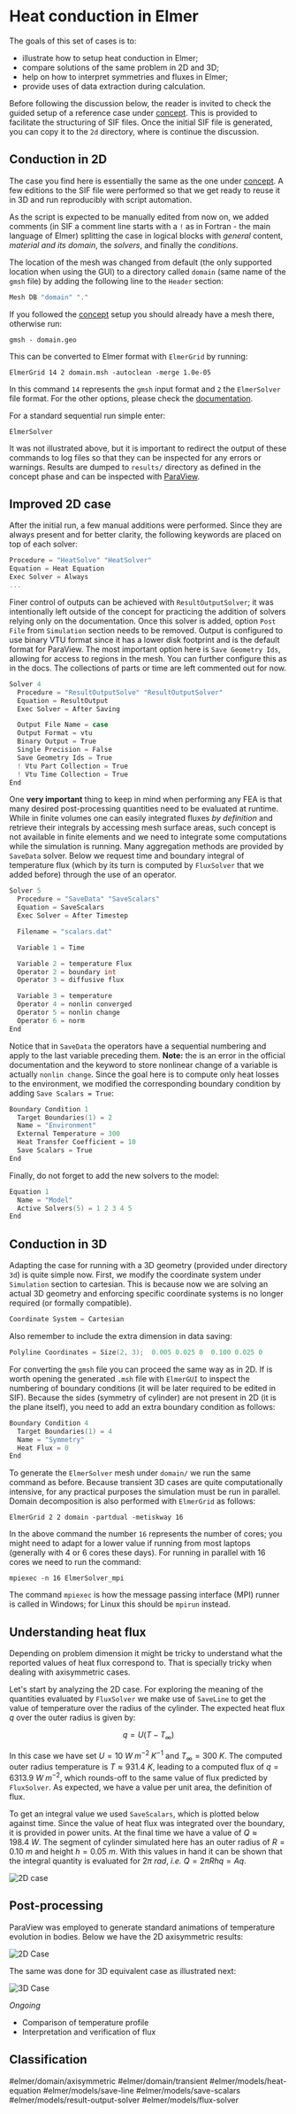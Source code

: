 # Heat conduction in Elmer

The goals of this set of cases is to:

- illustrate how to setup heat conduction in Elmer;
- compare solutions of the same problem in 2D and 3D;
- help on how to interpret symmetries and fluxes in Elmer;
- provide uses of data extraction during calculation.

Before following the discussion below, the reader is invited to check the guided setup of a reference case under [concept](concept/README.md). This is provided to facilitate the structuring of SIF files. Once the initial SIF file is generated, you can copy it to the `2d` directory, where is continue the discussion.

## Conduction in 2D

The case you find here is essentially the same as the one under [concept](concept/README.md). A few editions to the SIF file were performed so that we get ready to reuse it in 3D and run reproducibly with script automation.

As the script is expected to be manually edited from now on, we added comments (in SIF a comment line starts with a `!` as in Fortran - the main language of Elmer) splitting the case in logical blocks with *general* content, *material and its domain*, the *solvers*, and finally the *conditions*.

The location of the mesh was changed from default (the only supported location when using the GUI) to a directory called `domain` (same name of the `gmsh` file) by adding the following line to the `Header` section:

```c
Mesh DB "domain" "."
```

If you followed the [concept](concept/README.md) setup you should already have a mesh there, otherwise run:

```shell
gmsh - domain.geo
```

This can be converted to Elmer format with `ElmerGrid` by running:

```shell
ElmerGrid 14 2 domain.msh -autoclean -merge 1.0e-05
```

In this command `14` represents the `gmsh` input format and `2` the `ElmerSolver` file format. For the other options, please check the [documentation](https://www.nic.funet.fi/pub/sci/physics/elmer/doc/ElmerGridManual.pdf).

For a standard sequential run simple enter:

```shell
ElmerSolver
```

It was not illustrated above, but it is important to redirect the output of these commands to log files so that they can be inspected for any errors or warnings. Results are dumped to `results/` directory as defined in the concept phase and can be inspected with [ParaView](../../../paraview/basics.md).

## Improved 2D case

After the initial run, a few manual additions were performed. Since they are always present and for better clarity, the following keywords are placed on top of each solver:

```c
Procedure = "HeatSolve" "HeatSolver"
Equation = Heat Equation
Exec Solver = Always
...
```

Finer control of outputs can be achieved with `ResultOutputSolver`; it was intentionally left outside of the concept for practicing the addition of solvers relying only on the documentation. Once this solver is added, option `Post File` from `Simulation` section needs to be removed. Output is configured to use binary VTU format since it has a lower disk footprint and is the default format for ParaView. The most important option here is `Save Geometry Ids`, allowing  for access to regions in the mesh. You can further configure this as in the docs. The collections of parts or time are left commented out for now.

```c
Solver 4
  Procedure = "ResultOutputSolve" "ResultOutputSolver"
  Equation = ResultOutput
  Exec Solver = After Saving

  Output File Name = case
  Output Format = vtu
  Binary Output = True
  Single Precision = False
  Save Geometry Ids = True
  ! Vtu Part Collection = True
  ! Vtu Time Collection = True
End
```

One **very important** thing to keep in mind when performing any FEA is that many desired post-processing quantities need to be evaluated at runtime. While in finite volumes one can easily integrated fluxes *by definition* and retrieve their integrals by accessing mesh surface areas, such concept is not available in finite elements and we need to integrate some computations while the simulation is running. Many aggregation methods are provided by `SaveData` solver. Below we request time and boundary integral of temperature flux (which by its turn is computed by `FluxSolver` that we added before) through the use of an operator.

```c
Solver 5
  Procedure = "SaveData" "SaveScalars"
  Equation = SaveScalars
  Exec Solver = After Timestep

  Filename = "scalars.dat"

  Variable 1 = Time

  Variable 2 = temperature Flux
  Operator 2 = boundary int
  Operator 3 = diffusive flux

  Variable 3 = temperature
  Operator 4 = nonlin converged
  Operator 5 = nonlin change
  Operator 6 = norm
End
```

Notice that in `SaveData` the operators have a sequential numbering and apply to the last variable preceding them. **Note:** the is an error in the official documentation and the keyword to store nonlinear change of a variable is actually `nonlin change`. Since the goal here is to compute only heat losses to the environment, we modified the corresponding boundary condition by adding `Save Scalars = True`:

```c
Boundary Condition 1
  Target Boundaries(1) = 2
  Name = "Environment"
  External Temperature = 300
  Heat Transfer Coefficient = 10
  Save Scalars = True
End
```

Finally, do not forget to add the new solvers to the model:

```c
Equation 1
  Name = "Model"
  Active Solvers(5) = 1 2 3 4 5
End
```

## Conduction in 3D

Adapting the case for running with a 3D geometry (provided under directory `3d`) is quite simple now. First, we modify the coordinate system under `Simulation` section to cartesian. This is because now we are solving an actual 3D geometry and enforcing specific coordinate systems is no longer required (or formally compatible).

```c
Coordinate System = Cartesian
```

Also remember to include the extra dimension in data saving:

```c
Polyline Coordinates = Size(2, 3);  0.005 0.025 0  0.100 0.025 0
```

For converting the `gmsh` file you can proceed the same way as in 2D. If is worth opening the generated `.msh` file with `ElmerGUI` to inspect the numbering of boundary conditions (it will be later required to be edited in SIF).  Because the sides (symmetry of cylinder) are not present in 2D (it is the plane itself), you need to add an extra boundary condition as follows:

```c
Boundary Condition 4
  Target Boundaries(1) = 4 
  Name = "Symmetry"
  Heat Flux = 0
End
```

To generate the `ElmerSolver` mesh under `domain/` we run the same command as before. Because transient 3D cases are quite computationally intensive, for any practical purposes the simulation must be run in parallel. Domain decomposition is also performed with `ElmerGrid` as follows:

```shell
ElmerGrid 2 2 domain -partdual -metiskway 16
```

In the above command the number `16` represents the number of cores; you might need to adapt for a lower value if running from most laptops (generally with 4 or 6 cores these days). For running in parallel with 16 cores we need to run the command:

```shell
mpiexec -n 16 ElmerSolver_mpi
```

The command `mpiexec` is how the message passing interface (MPI) runner is called in Windows; for Linux this should be `mpirun` instead.

## Understanding heat flux

Depending on problem dimension it might be tricky to understand what the reported values of heat flux correspond to. That is specially tricky when dealing with axisymmetric cases. 

Let's start by analyzing the 2D case. For exploring the meaning of the quantities evaluated by `FluxSolver` we make use of `SaveLine` to get the value of temperature over the radius of the cylinder. The expected heat flux $q$ over the outer radius is given by:

$$
q = U (T - T_{\infty})
$$

In this case we have set $U=10\:W\;m^{-2}\;K^{-1}$ and $T_{\infty}=300\:K$. The computed outer radius temperature is $T\approx{}931.4\:K$, leading to a computed flux of $q=6313.9\:W\;m^{-2}$, which rounds-off to the same value of flux predicted by `FluxSolver`. As expected, we have a value per unit area, the definition of flux.

To get an integral value we used `SaveScalars`, which is plotted below against time. Since the value of heat flux was integrated over the boundary, it is provided in power units. At the final time we have a value of $Q\approx{}198.4\:W$. The segment of cylinder simulated here has an outer radius of $R=0.10\:m$ and height $h=0.05\:m$. With this values in hand it can be shown that the integral quantity is evaluated for $2\pi\:rad$, *i.e.* $Q=2\pi{}Rhq=Aq$.

![2D case](heat-flow.png)


## Post-processing

ParaView was employed to generate standard animations of temperature evolution in bodies. Below we have the 2D axisymmetric results:

![2D Case](2d/animation/animation.gif)

The same was done for 3D equivalent case as illustrated next:

![3D Case](3d/animation/animation.gif)

*Ongoing*

- Comparison of temperature profile
- Interpretation and verification of flux

## Classification

#elmer/domain/axisymmetric
#elmer/domain/transient
#elmer/models/heat-equation 
#elmer/models/save-line
#elmer/models/save-scalars
#elmer/models/result-output-solver
#elmer/models/flux-solver
